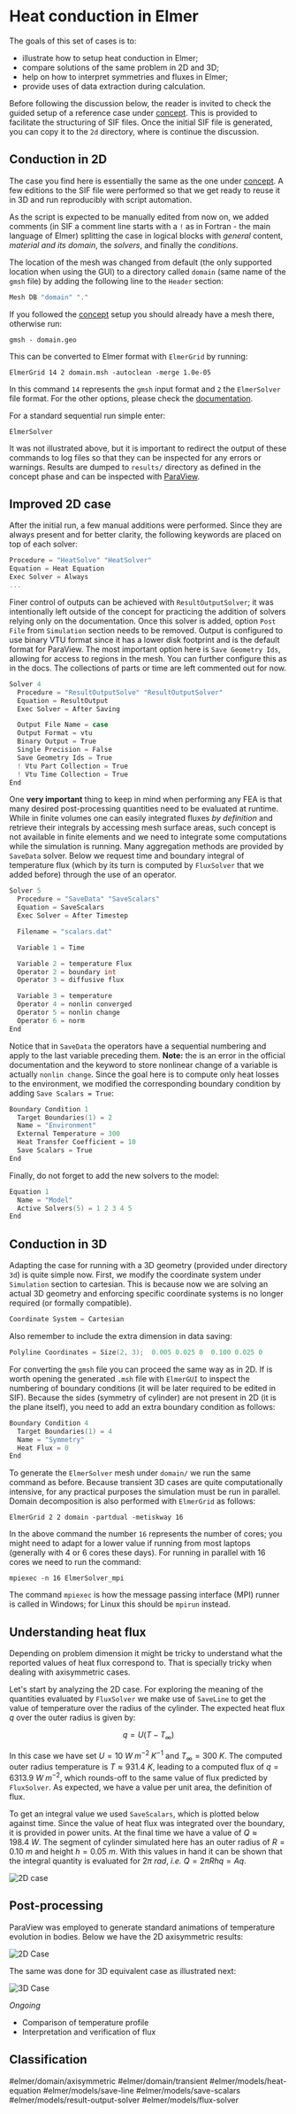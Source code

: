 # Heat conduction in Elmer

The goals of this set of cases is to:

- illustrate how to setup heat conduction in Elmer;
- compare solutions of the same problem in 2D and 3D;
- help on how to interpret symmetries and fluxes in Elmer;
- provide uses of data extraction during calculation.

Before following the discussion below, the reader is invited to check the guided setup of a reference case under [concept](concept/README.md). This is provided to facilitate the structuring of SIF files. Once the initial SIF file is generated, you can copy it to the `2d` directory, where is continue the discussion.

## Conduction in 2D

The case you find here is essentially the same as the one under [concept](concept/README.md). A few editions to the SIF file were performed so that we get ready to reuse it in 3D and run reproducibly with script automation.

As the script is expected to be manually edited from now on, we added comments (in SIF a comment line starts with a `!` as in Fortran - the main language of Elmer) splitting the case in logical blocks with *general* content, *material and its domain*, the *solvers*, and finally the *conditions*.

The location of the mesh was changed from default (the only supported location when using the GUI) to a directory called `domain` (same name of the `gmsh` file) by adding the following line to the `Header` section:

```c
Mesh DB "domain" "."
```

If you followed the [concept](concept/README.md) setup you should already have a mesh there, otherwise run:

```shell
gmsh - domain.geo
```

This can be converted to Elmer format with `ElmerGrid` by running:

```shell
ElmerGrid 14 2 domain.msh -autoclean -merge 1.0e-05
```

In this command `14` represents the `gmsh` input format and `2` the `ElmerSolver` file format. For the other options, please check the [documentation](https://www.nic.funet.fi/pub/sci/physics/elmer/doc/ElmerGridManual.pdf).

For a standard sequential run simple enter:

```shell
ElmerSolver
```

It was not illustrated above, but it is important to redirect the output of these commands to log files so that they can be inspected for any errors or warnings. Results are dumped to `results/` directory as defined in the concept phase and can be inspected with [ParaView](../../../paraview/basics.md).

## Improved 2D case

After the initial run, a few manual additions were performed. Since they are always present and for better clarity, the following keywords are placed on top of each solver:

```c
Procedure = "HeatSolve" "HeatSolver"
Equation = Heat Equation
Exec Solver = Always
...
```

Finer control of outputs can be achieved with `ResultOutputSolver`; it was intentionally left outside of the concept for practicing the addition of solvers relying only on the documentation. Once this solver is added, option `Post File` from `Simulation` section needs to be removed. Output is configured to use binary VTU format since it has a lower disk footprint and is the default format for ParaView. The most important option here is `Save Geometry Ids`, allowing  for access to regions in the mesh. You can further configure this as in the docs. The collections of parts or time are left commented out for now.

```c
Solver 4
  Procedure = "ResultOutputSolve" "ResultOutputSolver"
  Equation = ResultOutput
  Exec Solver = After Saving

  Output File Name = case
  Output Format = vtu
  Binary Output = True
  Single Precision = False
  Save Geometry Ids = True
  ! Vtu Part Collection = True
  ! Vtu Time Collection = True
End
```

One **very important** thing to keep in mind when performing any FEA is that many desired post-processing quantities need to be evaluated at runtime. While in finite volumes one can easily integrated fluxes *by definition* and retrieve their integrals by accessing mesh surface areas, such concept is not available in finite elements and we need to integrate some computations while the simulation is running. Many aggregation methods are provided by `SaveData` solver. Below we request time and boundary integral of temperature flux (which by its turn is computed by `FluxSolver` that we added before) through the use of an operator.

```c
Solver 5
  Procedure = "SaveData" "SaveScalars"
  Equation = SaveScalars
  Exec Solver = After Timestep

  Filename = "scalars.dat"

  Variable 1 = Time

  Variable 2 = temperature Flux
  Operator 2 = boundary int
  Operator 3 = diffusive flux

  Variable 3 = temperature
  Operator 4 = nonlin converged
  Operator 5 = nonlin change
  Operator 6 = norm
End
```

Notice that in `SaveData` the operators have a sequential numbering and apply to the last variable preceding them. **Note:** the is an error in the official documentation and the keyword to store nonlinear change of a variable is actually `nonlin change`. Since the goal here is to compute only heat losses to the environment, we modified the corresponding boundary condition by adding `Save Scalars = True`:

```c
Boundary Condition 1
  Target Boundaries(1) = 2
  Name = "Environment"
  External Temperature = 300
  Heat Transfer Coefficient = 10
  Save Scalars = True
End
```

Finally, do not forget to add the new solvers to the model:

```c
Equation 1
  Name = "Model"
  Active Solvers(5) = 1 2 3 4 5
End
```

## Conduction in 3D

Adapting the case for running with a 3D geometry (provided under directory `3d`) is quite simple now. First, we modify the coordinate system under `Simulation` section to cartesian. This is because now we are solving an actual 3D geometry and enforcing specific coordinate systems is no longer required (or formally compatible).

```c
Coordinate System = Cartesian
```

Also remember to include the extra dimension in data saving:

```c
Polyline Coordinates = Size(2, 3);  0.005 0.025 0  0.100 0.025 0
```

For converting the `gmsh` file you can proceed the same way as in 2D. If is worth opening the generated `.msh` file with `ElmerGUI` to inspect the numbering of boundary conditions (it will be later required to be edited in SIF).  Because the sides (symmetry of cylinder) are not present in 2D (it is the plane itself), you need to add an extra boundary condition as follows:

```c
Boundary Condition 4
  Target Boundaries(1) = 4 
  Name = "Symmetry"
  Heat Flux = 0
End
```

To generate the `ElmerSolver` mesh under `domain/` we run the same command as before. Because transient 3D cases are quite computationally intensive, for any practical purposes the simulation must be run in parallel. Domain decomposition is also performed with `ElmerGrid` as follows:

```shell
ElmerGrid 2 2 domain -partdual -metiskway 16
```

In the above command the number `16` represents the number of cores; you might need to adapt for a lower value if running from most laptops (generally with 4 or 6 cores these days). For running in parallel with 16 cores we need to run the command:

```shell
mpiexec -n 16 ElmerSolver_mpi
```

The command `mpiexec` is how the message passing interface (MPI) runner is called in Windows; for Linux this should be `mpirun` instead.

## Understanding heat flux

Depending on problem dimension it might be tricky to understand what the reported values of heat flux correspond to. That is specially tricky when dealing with axisymmetric cases. 

Let's start by analyzing the 2D case. For exploring the meaning of the quantities evaluated by `FluxSolver` we make use of `SaveLine` to get the value of temperature over the radius of the cylinder. The expected heat flux $q$ over the outer radius is given by:

$$
q = U (T - T_{\infty})
$$

In this case we have set $U=10\:W\;m^{-2}\;K^{-1}$ and $T_{\infty}=300\:K$. The computed outer radius temperature is $T\approx{}931.4\:K$, leading to a computed flux of $q=6313.9\:W\;m^{-2}$, which rounds-off to the same value of flux predicted by `FluxSolver`. As expected, we have a value per unit area, the definition of flux.

To get an integral value we used `SaveScalars`, which is plotted below against time. Since the value of heat flux was integrated over the boundary, it is provided in power units. At the final time we have a value of $Q\approx{}198.4\:W$. The segment of cylinder simulated here has an outer radius of $R=0.10\:m$ and height $h=0.05\:m$. With this values in hand it can be shown that the integral quantity is evaluated for $2\pi\:rad$, *i.e.* $Q=2\pi{}Rhq=Aq$.

![2D case](heat-flow.png)


## Post-processing

ParaView was employed to generate standard animations of temperature evolution in bodies. Below we have the 2D axisymmetric results:

![2D Case](2d/animation/animation.gif)

The same was done for 3D equivalent case as illustrated next:

![3D Case](3d/animation/animation.gif)

*Ongoing*

- Comparison of temperature profile
- Interpretation and verification of flux

## Classification

#elmer/domain/axisymmetric
#elmer/domain/transient
#elmer/models/heat-equation 
#elmer/models/save-line
#elmer/models/save-scalars
#elmer/models/result-output-solver
#elmer/models/flux-solver
